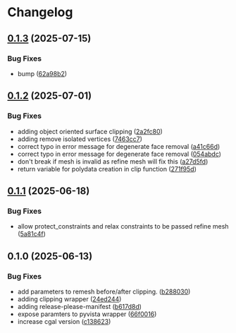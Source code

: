 # Changelog

## [0.1.3](https://github.com/Loop3D/loop-cgal/compare/v0.1.2...v0.1.3) (2025-07-15)


### Bug Fixes

* bump ([62a98b2](https://github.com/Loop3D/loop-cgal/commit/62a98b29b881237434433a5e7488496366418f79))

## [0.1.2](https://github.com/Loop3D/loop-cgal/compare/v0.1.1...v0.1.2) (2025-07-01)


### Bug Fixes

* adding object oriented surface clipping ([2a2fc80](https://github.com/Loop3D/loop-cgal/commit/2a2fc802ea6b0c6538a66b7ac0a22e8d47012ab4))
* adding remove isolated vertices ([7463cc7](https://github.com/Loop3D/loop-cgal/commit/7463cc7978a43755e28324f0a2d0d583a75152e4))
* correct typo in error message for degenerate face removal ([a41c66d](https://github.com/Loop3D/loop-cgal/commit/a41c66d33e056c4945839fc81bcac5b255673dec))
* correct typo in error message for degenerate face removal ([054abdc](https://github.com/Loop3D/loop-cgal/commit/054abdc3d40ed83f6dc127ec04cde64e3c90c527))
* don't break if mesh is invalid as refine mesh will fix this ([a27d5fd](https://github.com/Loop3D/loop-cgal/commit/a27d5fd0c05de667ab7daec7abd24e1488f8da2c))
* return variable for polydata creation in clip function ([271f95d](https://github.com/Loop3D/loop-cgal/commit/271f95df0c39c4e5047e3b9a49f090e139eaed3d))

## [0.1.1](https://github.com/Loop3D/loop-cgal/compare/v0.1.0...v0.1.1) (2025-06-18)


### Bug Fixes

* allow protect_constraints and relax constraints to be passed refine mesh ([5a81c4f](https://github.com/Loop3D/loop-cgal/commit/5a81c4f99055699297b471e0f5112b3e438ed30f))

## 0.1.0 (2025-06-13)


### Bug Fixes

* add parameters to remesh before/after clipping. ([b288030](https://github.com/Loop3D/loop-cgal/commit/b288030110946346df8c5f4658912e173d8437e9))
* adding clipping wrapper ([24ed244](https://github.com/Loop3D/loop-cgal/commit/24ed244e02ee4995cc6c8f961a72cc07cbbda475))
* adding release-please-manifest ([b617d8d](https://github.com/Loop3D/loop-cgal/commit/b617d8d275c2982c3743a5c1cdd48614b1408bcb))
* expose paramters to pyvista wrapper ([66f0016](https://github.com/Loop3D/loop-cgal/commit/66f001617f4bfe4f8b6aa4e8907d34ed48c4ce5f))
* increase cgal version ([c138623](https://github.com/Loop3D/loop-cgal/commit/c138623a3f735ee093c9fcb8a5fccc211935d7ed))
